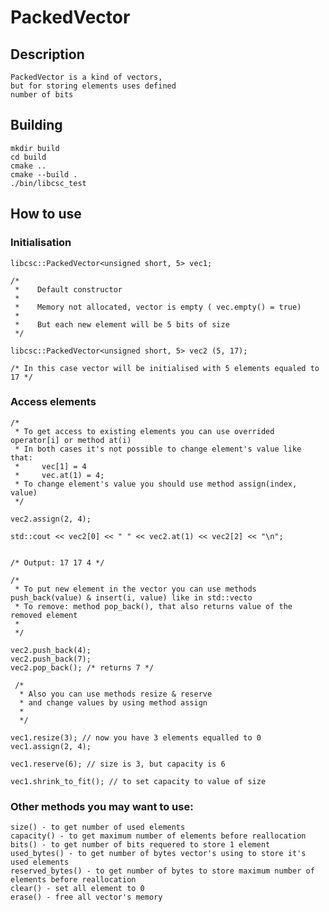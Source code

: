 # PackedVector #

## Description ##

    PackedVector is a kind of vectors,
    but for storing elements uses defined
    number of bits

## Building ##

    mkdir build
    cd build
    cmake ..
    cmake --build .
    ./bin/libcsc_test

## How to use ##

### Initialisation ###

    libcsc::PackedVector<unsigned short, 5> vec1;

    /*
     *    Default constructor
     *
     *    Memory not allocated, vector is empty ( vec.empty() = true)
     *
     *    But each new element will be 5 bits of size
     */

    libcsc::PackedVector<unsigned short, 5> vec2 (5, 17);

    /* In this case vector will be initialised with 5 elements equaled to 17 */

### Access elements ###

    /*
     * To get access to existing elements you can use overrided operator[i] or method at(i)
     * In both cases it's not possible to change element's value like that:
     *     vec[1] = 4
     *     vec.at(1) = 4;
     * To change element's value you should use method assign(index, value)
     */

    vec2.assign(2, 4);

    std::cout << vec2[0] << " " << vec2.at(1) << vec2[2] << "\n";


    /* Output: 17 17 4 */

    /*
     * To put new element in the vector you can use methods push_back(value) & insert(i, value) like in std::vecto
     * To remove: method pop_back(), that also returns value of the removed element
     *
     */

    vec2.push_back(4);
    vec2.push_back(7);
    vec2.pop_back(); /* returns 7 */

     /*
      * Also you can use methods resize & reserve
      * and change values by using method assign
      *
      */

    vec1.resize(3); // now you have 3 elements equalled to 0
    vec1.assign(2, 4);

    vec1.reserve(6); // size is 3, but capacity is 6

    vec1.shrink_to_fit(); // to set capacity to value of size

### Other methods you may want to use: ###

    size() - to get number of used elements
    capacity() - to get maximum number of elements before reallocation
    bits() - to get number of bits requered to store 1 element
    used_bytes() - to get number of bytes vector's using to store it's used elements
    reserved_bytes() - to get number of bytes to store maximum number of elements before reallocation
    clear() - set all element to 0
    erase() - free all vector's memory
